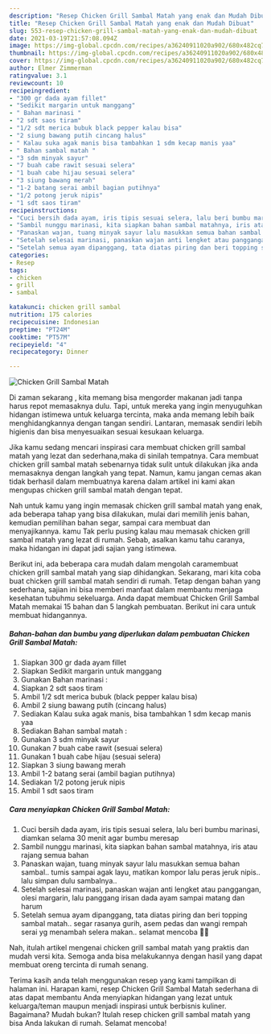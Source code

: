 ```yaml
---
description: "Resep Chicken Grill Sambal Matah yang enak dan Mudah Dibuat"
title: "Resep Chicken Grill Sambal Matah yang enak dan Mudah Dibuat"
slug: 553-resep-chicken-grill-sambal-matah-yang-enak-dan-mudah-dibuat
date: 2021-03-19T21:57:08.094Z
image: https://img-global.cpcdn.com/recipes/a36240911020a902/680x482cq70/chicken-grill-sambal-matah-foto-resep-utama.jpg
thumbnail: https://img-global.cpcdn.com/recipes/a36240911020a902/680x482cq70/chicken-grill-sambal-matah-foto-resep-utama.jpg
cover: https://img-global.cpcdn.com/recipes/a36240911020a902/680x482cq70/chicken-grill-sambal-matah-foto-resep-utama.jpg
author: Elmer Zimmerman
ratingvalue: 3.1
reviewcount: 10
recipeingredient:
- "300 gr dada ayam fillet"
- "Sedikit margarin untuk manggang"
- " Bahan marinasi "
- "2 sdt saos tiram"
- "1/2 sdt merica bubuk black pepper kalau bisa"
- "2 siung bawang putih cincang halus"
- " Kalau suka agak manis bisa tambahkan 1 sdm kecap manis yaa"
- " Bahan sambal matah "
- "3 sdm minyak sayur"
- "7 buah cabe rawit sesuai selera"
- "1 buah cabe hijau sesuai selera"
- "3 siung bawang merah"
- "1-2 batang serai ambil bagian putihnya"
- "1/2 potong jeruk nipis"
- "1 sdt saos tiram"
recipeinstructions:
- "Cuci bersih dada ayam, iris tipis sesuai selera, lalu beri bumbu marinasi, diamkan selama 30 menit agar bumbu meresap"
- "Sambil nunggu marinasi, kita siapkan bahan sambal matahnya, iris atau rajang semua bahan"
- "Panaskan wajan, tuang minyak sayur lalu masukkan semua bahan sambal.. tumis sampai agak layu, matikan kompor lalu peras jeruk nipis.. lalu simpan dulu sambalnya.."
- "Setelah selesai marinasi, panaskan wajan anti lengket atau panggangan, olesi margarin, lalu panggang irisan dada ayam sampai matang dan harum"
- "Setelah semua ayam dipanggang, tata diatas piring dan beri topping sambal matah.. segar rasanya gurih, asem pedas dan wangi rempah serai yg menambah selera makan.. selamat mencoba 🥰😉"
categories:
- Resep
tags:
- chicken
- grill
- sambal

katakunci: chicken grill sambal 
nutrition: 175 calories
recipecuisine: Indonesian
preptime: "PT24M"
cooktime: "PT57M"
recipeyield: "4"
recipecategory: Dinner

---
```



![Chicken Grill Sambal Matah](https://img-global.cpcdn.com/recipes/a36240911020a902/680x482cq70/chicken-grill-sambal-matah-foto-resep-utama.jpg)

Di zaman  sekarang , kita memang bisa mengorder makanan jadi tanpa harus repot memasaknya dulu. Tapi, untuk mereka yang ingin menyuguhkan hidangan istimewa untuk keluarga tercinta, maka anda memang lebih baik menghidangkannya dengan tangan sendiri. Lantaran, memasak sendiri lebih higienis dan bisa menyesuaikan sesuai kesukaan keluarga.

Jika kamu sedang mencari inspirasi cara membuat chicken grill sambal matah yang lezat dan sederhana,maka di sinilah tempatnya. Cara membuat chicken grill sambal matah  sebenarnya tidak sulit untuk dilakukan jika anda memasaknya dengan langkah yang tepat. Namun, kamu jangan cemas akan tidak berhasil dalam membuatnya 
karena dalam artikel ini kami akan mengupas chicken grill sambal matah dengan tepat.  



Nah untuk kamu yang ingin memasak chicken grill sambal matah yang enak, ada beberapa tahap yang bisa dilakukan, mulai dari memilih jenis bahan, kemudian pemilihan bahan segar, sampai cara membuat dan menyajikannya. kamu Tak perlu pusing kalau mau memasak chicken grill sambal matah yang lezat di rumah. Sebab, asalkan kamu  tahu caranya, maka hidangan ini dapat jadi sajian yang istimewa.

Berikut ini, ada beberapa cara mudah dalam mengolah caramembuat chicken grill sambal matah yang siap dihidangkan. Sekarang, mari kita coba buat chicken grill sambal matah sendiri di rumah. Tetap dengan bahan yang sederhana, sajian ini bisa memberi manfaat dalam membantu menjaga kesehatan tubuhmu sekeluarga. Anda dapat membuat Chicken Grill Sambal Matah memakai 15 bahan dan 5 langkah pembuatan. Berikut ini cara untuk membuat hidangannya.

<!--inarticleads1-->

##### Bahan-bahan dan bumbu yang diperlukan dalam pembuatan Chicken Grill Sambal Matah:

1. Siapkan 300 gr dada ayam fillet
1. Siapkan Sedikit margarin untuk manggang
1. Gunakan  Bahan marinasi :
1. Siapkan 2 sdt saos tiram
1. Ambil 1/2 sdt merica bubuk (black pepper kalau bisa)
1. Ambil 2 siung bawang putih (cincang halus)
1. Sediakan  Kalau suka agak manis, bisa tambahkan 1 sdm kecap manis yaa
1. Sediakan  Bahan sambal matah :
1. Gunakan 3 sdm minyak sayur
1. Gunakan 7 buah cabe rawit (sesuai selera)
1. Gunakan 1 buah cabe hijau (sesuai selera)
1. Siapkan 3 siung bawang merah
1. Ambil 1-2 batang serai (ambil bagian putihnya)
1. Sediakan 1/2 potong jeruk nipis
1. Ambil 1 sdt saos tiram




<!--inarticleads2-->

##### Cara menyiapkan Chicken Grill Sambal Matah:

1. Cuci bersih dada ayam, iris tipis sesuai selera, lalu beri bumbu marinasi, diamkan selama 30 menit agar bumbu meresap
1. Sambil nunggu marinasi, kita siapkan bahan sambal matahnya, iris atau rajang semua bahan
1. Panaskan wajan, tuang minyak sayur lalu masukkan semua bahan sambal.. tumis sampai agak layu, matikan kompor lalu peras jeruk nipis.. lalu simpan dulu sambalnya..
1. Setelah selesai marinasi, panaskan wajan anti lengket atau panggangan, olesi margarin, lalu panggang irisan dada ayam sampai matang dan harum
1. Setelah semua ayam dipanggang, tata diatas piring dan beri topping sambal matah.. segar rasanya gurih, asem pedas dan wangi rempah serai yg menambah selera makan.. selamat mencoba 🥰😉




Nah, itulah artikel mengenai  chicken grill sambal matah  yang praktis dan mudah versi kita. Semoga anda bisa melakukannya dengan hasil yang dapat membuat oreng tercinta di rumah senang. 

Terima kasih anda telah menggunakan resep yang kami tampilkan di halaman ini. Harapan kami, resep  Chicken Grill Sambal Matah sederhana di atas dapat membantu Anda menyiapkan hidangan yang lezat untuk keluarga/teman maupun menjadi inspirasi untuk berbisnis kuliner. Bagaimana? Mudah bukan? Itulah resep chicken grill sambal matah yang bisa Anda lakukan di rumah. Selamat mencoba!


